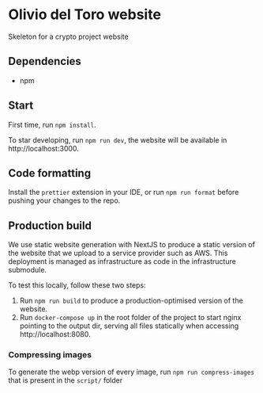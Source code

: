 # Olivio del Toro website

Skeleton for a crypto project website

## Dependencies

- npm

## Start

First time, run `npm install`.

To star developing, run `npm run dev`, the website will be available in http://localhost:3000.

## Code formatting

Install the `prettier` extension in your IDE, or run `npm run format` before pushing your changes to the repo.

## Production build

We use static website generation with NextJS to produce a static version of the website that we upload to a service provider such as AWS. This deployment is managed as infrastructure as code in the infrastructure submodule.

To test this locally, follow these two steps:

1. Run `npm run build` to produce a production-optimised version of the website.
1. Run `docker-compose up` in the root folder of the project to start nginx pointing to the output dir, serving all files statically when accessing http://localhost:8080.

### Compressing images

To generate the webp version of every image, run `npm run compress-images` that is present in the `script/` folder
